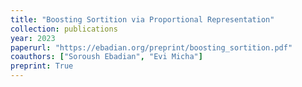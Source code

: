 ```yaml
---
title: "Boosting Sortition via Proportional Representation"
collection: publications
year: 2023
paperurl: "https://ebadian.org/preprint/boosting_sortition.pdf"
coauthors: ["Soroush Ebadian", "Evi Micha"]
preprint: True
---
```

